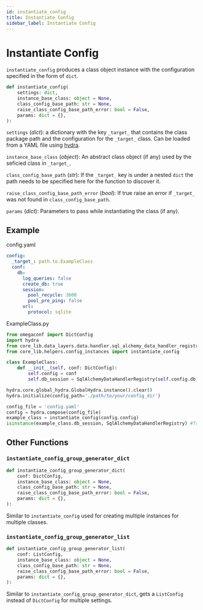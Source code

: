 ```yaml
---
id: instantiate_config
title: Instantiate Config
sidebar_label: Instantiate Config
---
```


# Instantiate Config
`instantiate_config` produces a class object instance with the configuration specified in the form of `dict`.
```python
def instantiate_config(
    settings: dict,
    instance_base_class: object = None,
    class_config_base_path: str = None,
    raise_class_config_base_path_error: bool = False,
    params: dict = {},
):
```
`settings` (*dict*): a dictionary with the key `_target_` that contains the class package path and the configuration for the `_target_` class.
Can be loaded from a YAML file using [hydra](https://hydra.cc/).

`instance_base_class` (*object*): An abstract class object (if any) used by the seficied class in `_target_`.

`class_config_base_path` (*str*): If the `_target_` key is under a nested `dict` the path needs to be specified here for the function to discover it.

`raise_class_config_base_path_error` (*bool*): If true raise an error if `_target_` was not found in `class_config_base_path`.

`params` (*dict*): Parameters to pass while instantiating the class (if any).


## Example
config.yaml
```yaml
config:
  _target_: path.to.ExampleClass
  conf:
    db:
      log_queries: false
      create_db: true
      session:
        pool_recycle: 3600
        pool_pre_ping: false
      url:
        protocol: sqlite
```

ExampleClass.py

```python
from omegaconf import DictConfig
import hydra
from core_lib.data_layers.data.handler.sql_alchemy_data_handler_registry import SqlAlchemyDataHandlerRegistry
from core_lib.helpers.config_instances import instantiate_config

class ExampleClass:
    def __init__(self, conf: DictConfig):
        self.config = conf
        self.db_session = SqlAlchemyDataHandlerRegistry(self.config.db)

hydra.core.global_hydra.GlobalHydra.instance().clear()
hydra.initialize(config_path='./path/to/your/config_dir')

config_file = 'config.yaml'
config = hydra.compose(config_file)
example_class = instantiate_config(config.config)
isinstance(example_class.db_session, SqlAlchemyDataHandlerRegistry) #True
```

## Other Functions
### `instantiate_config_group_generator_dict`

```python
def instantiate_config_group_generator_dict(
    conf: DictConfig,
    instance_base_class: object = None,
    class_config_base_path: str = None,
    raise_class_config_base_path_error: bool = False,
    params: dict = {},
):
```
Similar to `instantiate_config` used for creating multiple instances for multiple classes.


### `instantiate_config_group_generator_list`

```python
def instantiate_config_group_generator_list(
    conf: ListConfig,
    instance_base_class: object = None,
    class_config_base_path: str = None,
    raise_class_config_base_path_error: bool = False,
    params: dict = {},
):
```

Similar to `instantiate_config_group_generator_dict`, gets a `ListConfig` instead of `DictConfig` for multiple settings.

